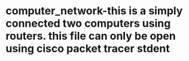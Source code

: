 # computer_network-this is a simply connected two computers using routers. this file can only be open using cisco packet tracer stdent
